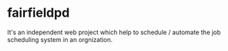 # fairfieldpd
It's an independent web project which help to schedule / automate the job scheduling system in an orgnization.
